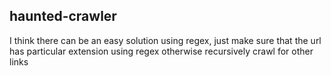 ## haunted-crawler

I think there can be an easy solution using regex, just make sure that the url has particular extension using regex otherwise recursively crawl for other links
